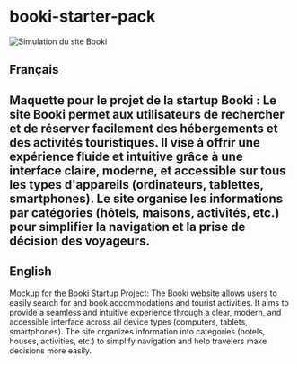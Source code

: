 # booki-starter-pack

<img alt="Simulation du site Booki" src="https://raw.githubusercontent.com/TYK-17/my-project/tree/test/Booki.png">

## Français

Maquette pour le projet de la startup Booki :
Le site Booki permet aux utilisateurs de rechercher et de réserver facilement des hébergements et des activités touristiques. Il vise à offrir une expérience fluide et intuitive grâce à une interface claire, moderne, et accessible sur tous les types d'appareils (ordinateurs, tablettes, smartphones). Le site organise les informations par catégories (hôtels, maisons, activités, etc.) pour simplifier la navigation et la prise de décision des voyageurs.
---
## English

Mockup for the Booki Startup Project:
The Booki website allows users to easily search for and book accommodations and tourist activities. It aims to provide a seamless and intuitive experience through a clear, modern, and accessible interface across all device types (computers, tablets, smartphones). The site organizes information into categories (hotels, houses, activities, etc.) to simplify navigation and help travelers make decisions more easily.